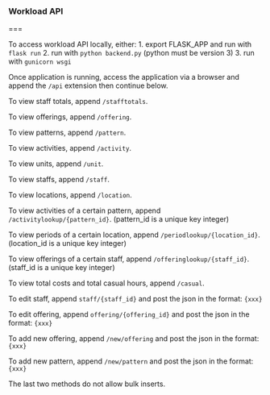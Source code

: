 ### Workload API
===

To access workload API locally, either:
    1. export FLASK_APP and run with `flask run`
    2. run with `python backend.py` (python must be version 3)
    3. run with `gunicorn wsgi`

Once application is running, access the application via a browser and append the `/api` extension then continue below.

To view staff totals, append `/stafftotals`.

To view offerings, append `/offering`.

To view patterns, append `/pattern`.

To view activities, append `/activity`.

To view units, append `/unit`.

To view staffs, append `/staff`.

To view locations, append `/location`.

To view activities of a certain pattern, append `/activitylookup/{pattern_id}`. (pattern_id is a unique key integer)

To view periods of a certain location, append `/periodlookup/{location_id}`. (location_id is a unique key integer)

To view offerings of a certain staff, append `/offeringlookup/{staff_id}`. (staff_id is a unique key integer)

To view total costs and total casual hours, append `/casual`.

To edit staff, append `staff/{staff_id}` and post the json in the format:
`{xxx}`

To edit offering, append `offering/{offering_id}` and post the json in the format:
`{xxx}`

To add new offering, append `/new/offering` and post the json in the format: 
`{xxx}`

To add new pattern, append `/new/pattern` and post the json in the format: 
`{xxx}`

The last two methods do not allow bulk inserts.

